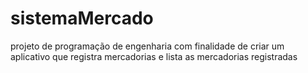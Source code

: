 # sistemaMercado
 projeto de programação de engenharia com finalidade de criar um aplicativo que registra mercadorias e lista as mercadorias registradas
